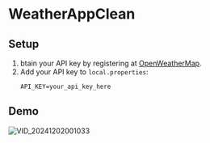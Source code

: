 # WeatherAppClean

## Setup

1. btain your API key by registering at [OpenWeatherMap](https://openweathermap.org/).
2. Add your API key to `local.properties`:
   ```properties
   API_KEY=your_api_key_here

## Demo

![VID_20241202001033](https://github.com/user-attachments/assets/fd5e4cbb-9eb1-4750-85b6-89827849f3e8)
